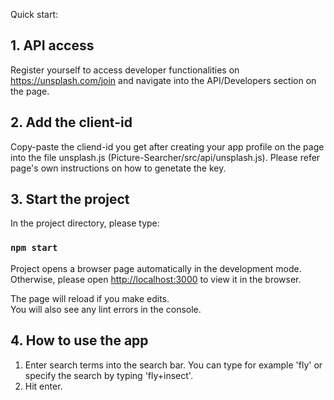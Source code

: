 Quick start:

## 1. API access

Register yourself to access developer functionalities on https://unsplash.com/join and navigate into the API/Developers section on the page.

## 2. Add the client-id

Copy-paste the cliend-id you get after creating your app profile on the page into the file unsplash.js (Picture-Searcher/src/api/unsplash.js). 
Please refer page's own instructions on how to genetate the key.

## 3. Start the project

In the project directory, please type:

### `npm start`

Project opens a browser page automatically in the development mode.<br>
Otherwise, please open [http://localhost:3000](http://localhost:3000) to view it in the browser.

The page will reload if you make edits.<br>
You will also see any lint errors in the console.

## 4. How to use the app

1. Enter search terms into the search bar. You can type for example 'fly' or specify the search by typing 'fly+insect'.
2. Hit enter.
